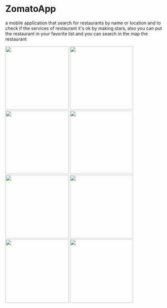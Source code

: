 # ZomatoApp
a mobile application that search for restaurants by name or location and to check if the services of restaurant it's ok  by making stars, also you can put the  restaurant in your favorite list and you can search in the map the restaurant 

<img src="https://user-images.githubusercontent.com/61603951/104061429-dc9dcb00-51f8-11eb-8319-6f7b6f29fc2d.jpeg" width="200">
<img src="https://user-images.githubusercontent.com/61603951/104061426-db6c9e00-51f8-11eb-85f5-b7d4d5d18190.jpeg" width="200">
<img src="https://user-images.githubusercontent.com/61603951/104061420-d7d91700-51f8-11eb-9692-4154a7333ac6.jpeg" width="200">
<img src="https://user-images.githubusercontent.com/61603951/104061424-d9a2da80-51f8-11eb-9c06-0dcb06fd6fa6.jpeg" width="200">
<img src="https://user-images.githubusercontent.com/61603951/104061401-cb54be80-51f8-11eb-8ecf-2fa4507eba6f.jpeg" width="200">
<img src="https://user-images.githubusercontent.com/61603951/104061407-d0197280-51f8-11eb-8429-2ce53f27bd51.jpeg" width="200">
<img src="https://user-images.githubusercontent.com/61603951/104061408-d14a9f80-51f8-11eb-998d-6b26f1a7c87a.jpeg" width="200">
<img src="https://user-images.githubusercontent.com/61603951/104061411-d3acf980-51f8-11eb-908f-ab45606fe2c6.jpeg" width="200">
